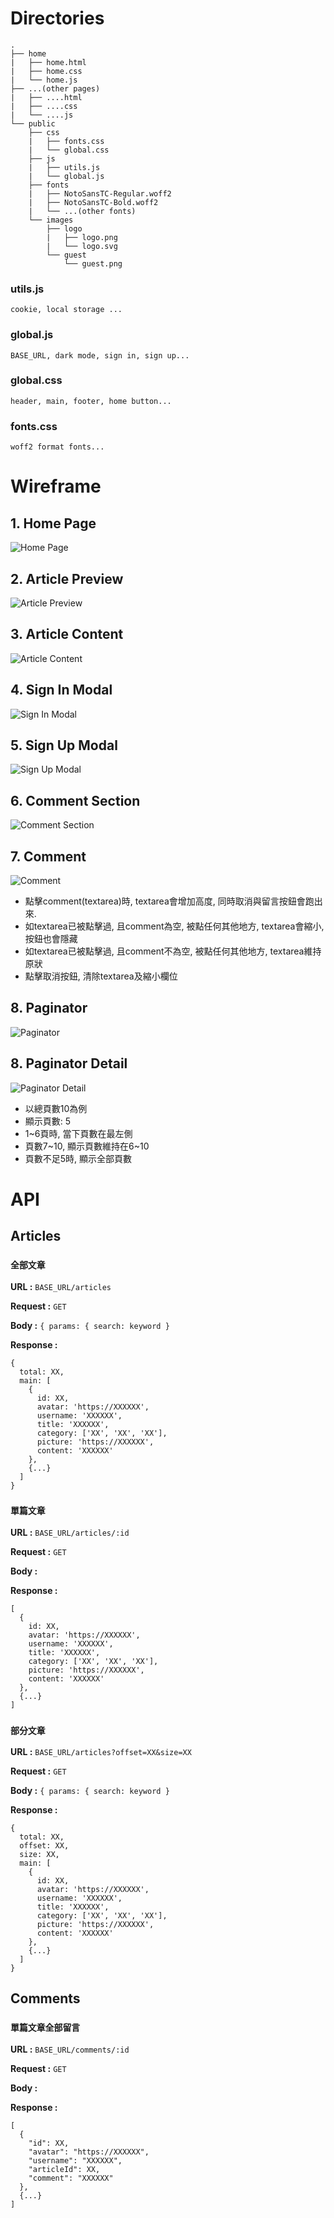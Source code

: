 # Directories

```
.
├── home
|   ├── home.html
|   ├── home.css
|   └── home.js
├── ...(other pages)
|   ├── ....html
|   ├── ....css
|   └── ....js
└── public
    ├── css
    |   ├── fonts.css
    |   └── global.css
    ├── js
    |   ├── utils.js
    |   └── global.js
    ├── fonts
    |   ├── NotoSansTC-Regular.woff2
    |   ├── NotoSansTC-Bold.woff2
    |   └── ...(other fonts)
    └── images
        ├── logo
        |   ├── logo.png
        |   └── logo.svg
        └── guest
            └── guest.png
```
### utils.js

`cookie, local storage ...`

### global.js

`BASE_URL, dark mode, sign in, sign up...`

### global.css

`header, main, footer, home button...`

### fonts.css

`woff2 format fonts...`

# Wireframe

## 1. Home Page

![Home Page](./public/images/wireframe/home.png)

## 2. Article Preview

![Article Preview](./public/images/wireframe/article-preview.png)

## 3. Article Content

![Article Content](./public/images/wireframe/article-content.png)

## 4. Sign In Modal

![Sign In Modal](./public/images/wireframe/sign-in.png)

## 5. Sign Up Modal

![Sign Up Modal](./public/images/wireframe/sign-up.png)

## 6. Comment Section

![Comment Section](./public/images/wireframe/comment-section.png)

## 7. Comment

![Comment](./public/images/wireframe/comment.png)

- 點擊comment(textarea)時, textarea會增加高度, 同時取消與留言按鈕會跑出來.
- 如textarea已被點擊過, 且comment為空, 被點任何其他地方, textarea會縮小, 按鈕也會隱藏
- 如textarea已被點擊過, 且comment不為空, 被點任何其他地方, textarea維持原狀
- 點擊取消按鈕, 清除textarea及縮小欄位

## 8. Paginator

![Paginator](./public/images/wireframe/paginator.png)

## 8. Paginator Detail

![Paginator Detail](./public/images/wireframe/paginator-detail.png)

- 以總頁數10為例
- 顯示頁數: 5
- 1~6頁時, 當下頁數在最左側
- 頁數7~10, 顯示頁數維持在6~10
- 頁數不足5時, 顯示全部頁數

# API

## Articles

### `全部文章`

**URL :** `BASE_URL/articles`

**Request :** `GET`

**Body :** `{ params: { search: keyword }`

**Response :**

```
{
  total: XX,
  main: [
    {
      id: XX,
      avatar: 'https://XXXXXX',
      username: 'XXXXXX',
      title: 'XXXXXX',
      category: ['XX', 'XX', 'XX'],
      picture: 'https://XXXXXX',
      content: 'XXXXXX'
    },
    {...}
  ]
}
```

### `單篇文章`

**URL :** `BASE_URL/articles/:id`

**Request :** `GET`

**Body :**

**Response :**

```
[
  {
    id: XX,
    avatar: 'https://XXXXXX',
    username: 'XXXXXX',
    title: 'XXXXXX',
    category: ['XX', 'XX', 'XX'],
    picture: 'https://XXXXXX',
    content: 'XXXXXX'
  },
  {...}
]
```

### `部分文章`

**URL :** `BASE_URL/articles?offset=XX&size=XX`

**Request :** `GET`

**Body :** `{ params: { search: keyword }`

**Response :**

```
{
  total: XX,
  offset: XX,
  size: XX,
  main: [
    {
      id: XX,
      avatar: 'https://XXXXXX',
      username: 'XXXXXX',
      title: 'XXXXXX',
      category: ['XX', 'XX', 'XX'],
      picture: 'https://XXXXXX',
      content: 'XXXXXX'
    },
    {...}
  ]
}
```

## Comments

### `單篇文章全部留言`

**URL :** `BASE_URL/comments/:id`

**Request :** `GET`

**Body :**

**Response :**

```
[
  {
    "id": XX,
    "avatar": "https://XXXXXX",
    "username": "XXXXXX",
    "articleId": XX,
    "comment": "XXXXXX"
  },
  {...}
]
```